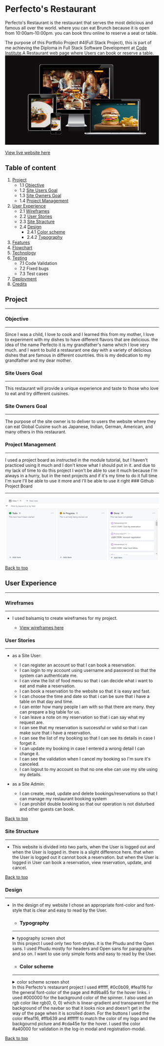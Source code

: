 # Perfecto's Restaurant

Perfecto's Restaurant is the restaurant that serves the most delicious and famous all over the world. where you can eat Brunch because it is open from 10:00am-10:00pm. you can book thru online to reserve a seat or table.

The purpose of this Portfolio Project #4(Full Stack Project), this is part of me achieving the Diploma in Full Stack Software Development at [Code Institute](https://codeinstitute.net/).A Restaurant web page where Users can book or reserve a table.
![Image](static/images/readme/amiresponsive.png)

[View live website here](https://myrestaurant2023.herokuapp.com/)

## Table of content
1. [Project](#project)
   - 1.1 [Objective](#objective)
   - 1.2 [Site Users Goal](#site-user-goal)
   - 1.3 [Site Owners Goal](#site-owners-goal)
   - 1.4 [Project Management](#project-management)
2. [User Experience](#user-experience)
   - 2.1 [Wireframes](#wireframes)
   - 2.2 [User Stories](#user-stories)
   - 2.3 [Site Stracture](#site-structure)
   - 2.4 [Design](#design)
      - 2.4.1 [Color scheme](#color-scheme)
      - 2.4.2 [Typography](#typography)
3. [Features](#features)
5. [Flowchart](#flowchart)
6. [Technology](#technology)
7. [Testing](#testing)
   - 7.1 Code Validation
   - 7.2 Fixed bugs
   - 7.3 Test cases
8. [Deployment](#deployment)
9. [Credits](#credits)

## Project
<hr>


### Objective
<hr>
Since I was a child, I love to cook and I learned this from my mother, I love to experiment with my dishes to have different flavors that are delicious. the idea of ​​the name Perfecto it is my grandfather's name which I love very much. and I want to build a restaurant one day with a variety of delicious dishes that are famous in different countries. this is my dedication to my grandfather and my dear mother.


### Site Users Goal
<hr>
This restaurant will provide a unique experience and taste to those who love to eat and try different cuisines.



### Site Owners Goal
<hr>
The purpose of the site owner is to deliver to users the website where they can eat Global Cuisine such as Japanese, Indian, German, American, and many others in this restaurant.



### Project Management
<hr>
I used a project board as instructed in the module tutorial, but I haven't practiced using it much and I don't know what I should put in it. and due to my lack of time to do this project I won't be able to use it much because I'm always in a hurry, but in the next projects and if it's my time to do it full time I'm sure I'll be able to use it more and I'll be able to use it right
### Github Project Board
<hr>

![Image](static/images/readme/githubprojectboard.png)


[Back to top](#table-of-content)

## User Experience
<hr>


### Wireframes
<hr>

 - I used balsamiq to create wireframes for my project.

   - [View wireframes here](https://balsamiq.cloud/s4lj2vf/pr3c5y)


### User Stories
<hr>

- as a Site User:
   - I can register an account so that I can book a reservation.
   - I can login to my account using username and password so that the system can authenticate me.
   - I can view the list of food menu so that i can decide what i want to eat and make a reservation.
   - I can book a reservation to the website so that it is easy and fast.
   - I can choose the time and date so that i can be sure that i have a table on that day and time.
   - I can enter how many people I am with so that there are many. they can prepare a big table for us.
   - I can leave a note on my reservation so that i can say what my request are.
   - I can see that my reservation is successful or valid so that i can make sure that i have a reservation.
   - I can see the list of my booking so that I can see its details in case I forget it.
   - I can update my booking in case I entered a wrong detail I can change it.
   - I can see the validation when I cancel my booking so I'm sure it's canceled.
   - I can logout to my account so that no one else can use my site using my details.

- as a Site Admin:
   - I can create, read, update and delete bookings/reservations so that I can manage my restaurant booking system
   - I can prohibit double booking so that our operation is not disturbed and other guests can book.


[Back to top](#table-of-content)

### Site Structure
<hr>
   
   - This website is divided into two parts, when the User is logged out and when the User is logged in. there is a slight difference here. that when the User is logged out it cannot book a reservation. but when the User is logged in User can book a reservation, view reservation, update, and cancel.

[Back to top](#table-of-content)

### Design
<hr>

- In the design of my website I chose an appropriate font-color and font-style that is clear and easy to read by the User.

  - ### Typography
   <hr>
   <details><summary>typography screen shot</summary>
      <p> <img src="static/images/readme/typography.png"></p>
      </details>
      In this project I used only two font-styles. it is the Phudu and the Open sans. I used Phudu mostly for headers and Open sans for paragraphs and so on. I want to use only simple fonts and easy to read by the User.
   
 
   - ### Color scheme
   <hr>
   <details><summary>color scheme screen shot</summary>
      <p> <img src="static/images/readme/perfectos-colorscheme.png"></p>
      </details>
      In this Perfecto's restaurant project I used #fffff, #0c0b09, #fea116 for the general font-color of the page and #d9ba85 for the hover links. i used #000000 for the background color of the spinner. I also used an rgb color like rgb(0, 0, 0) which is linear-gradient and transparent for the background of the navbar so that it looks nice and doesn't get in the way of the page when it is scrolled down. For the buttons I used the color #fea116, #ffb639 and #ffffff to match the color of my logo and the backgournd picture and #cda45e for the hover. I used the color #a40000 for validation in the log-in modal and registration-modal.

[Back to top](#table-of-content)








